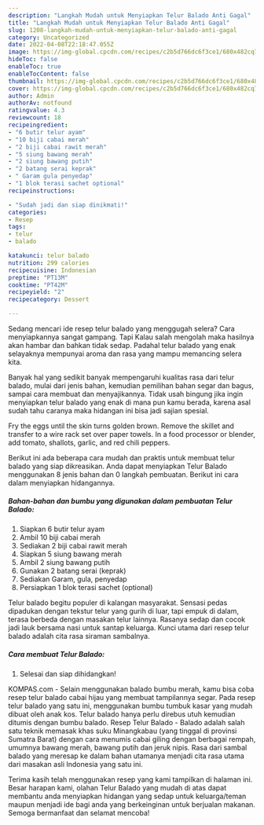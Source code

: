 ```yaml
---
description: "Langkah Mudah untuk Menyiapkan Telur Balado Anti Gagal"
title: "Langkah Mudah untuk Menyiapkan Telur Balado Anti Gagal"
slug: 1208-langkah-mudah-untuk-menyiapkan-telur-balado-anti-gagal
category: Uncategorized
date: 2022-04-08T22:18:47.055Z
image: https://img-global.cpcdn.com/recipes/c2b5d766dc6f3ce1/680x482cq70/telur-balado-foto-resep-utama.jpg
hideToc: false
enableToc: true
enableTocContent: false
thumbnail: https://img-global.cpcdn.com/recipes/c2b5d766dc6f3ce1/680x482cq70/telur-balado-foto-resep-utama.jpg
cover: https://img-global.cpcdn.com/recipes/c2b5d766dc6f3ce1/680x482cq70/telur-balado-foto-resep-utama.jpg
author: Admin
authorAv: notfound
ratingvalue: 4.3
reviewcount: 18
recipeingredient:
- "6 butir telur ayam"
- "10 biji cabai merah"
- "2 biji cabai rawit merah"
- "5 siung bawang merah"
- "2 siung bawang putih"
- "2 batang serai keprak"
- " Garam gula penyedap"
- "1 blok terasi sachet optional"
recipeinstructions:

- "Sudah jadi dan siap dinikmati!"
categories:
- Resep
tags:
- telur
- balado

katakunci: telur balado 
nutrition: 299 calories
recipecuisine: Indonesian
preptime: "PT13M"
cooktime: "PT42M"
recipeyield: "2"
recipecategory: Dessert

---
```



Sedang mencari ide resep telur balado yang menggugah selera? Cara menyiapkannya sangat gampang. Tapi Kalau salah mengolah maka hasilnya akan hambar dan bahkan tidak sedap. Padahal telur balado yang enak selayaknya mempunyai aroma dan rasa yang mampu memancing selera kita.


Banyak hal yang sedikit banyak mempengaruhi kualitas rasa dari telur balado, mulai dari jenis bahan, kemudian pemilihan bahan segar dan bagus, sampai cara membuat dan menyajikannya. Tidak usah bingung jika ingin menyiapkan telur balado yang enak di mana pun kamu berada, karena asal sudah tahu caranya maka hidangan ini bisa jadi sajian spesial.

Fry the eggs until the skin turns golden brown. Remove the skillet and transfer to a wire rack set over paper towels. In a food processor or blender, add tomato, shallots, garlic, and red chili peppers.


Berikut ini ada beberapa cara mudah dan praktis untuk membuat telur balado yang siap dikreasikan. Anda dapat menyiapkan Telur Balado menggunakan 8 jenis bahan dan 0 langkah pembuatan. Berikut ini cara dalam menyiapkan hidangannya.

<!--inarticleads1-->

##### Bahan-bahan dan bumbu yang digunakan dalam pembuatan Telur Balado:

1. Siapkan 6 butir telur ayam
1. Ambil 10 biji cabai merah
1. Sediakan 2 biji cabai rawit merah
1. Siapkan 5 siung bawang merah
1. Ambil 2 siung bawang putih
1. Gunakan 2 batang serai (keprak)
1. Sediakan  Garam, gula, penyedap
1. Persiapkan 1 blok terasi sachet (optional)


Telur balado begitu populer di kalangan masyarakat. Sensasi pedas dipadukan dengan tekstur telur yang gurih di luar, tapi empuk di dalam, terasa berbeda dengan masakan telur lainnya. Rasanya sedap dan cocok jadi lauk bersama nasi untuk santap keluarga. Kunci utama dari resep telur balado adalah cita rasa siraman sambalnya. 

<!--inarticleads2-->

##### Cara membuat Telur Balado:


1. Selesai dan siap dihidangkan!

KOMPAS.com - Selain menggunakan balado bumbu merah, kamu bisa coba resep telur balado cabai hijau yang membuat tampilannya segar. Pada resep telur balado yang satu ini, menggunakan bumbu tumbuk kasar yang mudah dibuat oleh anak kos. Telur balado hanya perlu direbus utuh kemudian ditumis dengan bumbu balado. Resep Telur Balado - Balado adalah salah satu teknik memasak khas suku Minangkabau (yang tinggal di provinsi Sumatra Barat) dengan cara menumis cabai giling dengan berbagai rempah, umumnya bawang merah, bawang putih dan jeruk nipis. Rasa dari sambal balado yang meresap ke dalam bahan utamanya menjadi cita rasa utama dari masakan asli Indonesia yang satu ini. 

Terima kasih telah menggunakan resep yang kami tampilkan di halaman ini. Besar harapan kami, olahan Telur Balado yang mudah di atas dapat membantu anda menyiapkan hidangan yang sedap untuk keluarga/teman maupun menjadi ide bagi anda yang berkeinginan untuk berjualan makanan. Semoga bermanfaat dan selamat mencoba!
